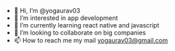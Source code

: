 - 👋 Hi, I’m @yogaurav03
- 👀 I’m interested in app development
- 🌱 I’m currently learning react native and javascript
- 💞️ I’m looking to collaborate on big companies
- 📫 How to reach me my mail yogaurav03@gmail.com

<!---
yogaurav03/yogaurav03 is a ✨ special ✨ repository because its `README.md` (this file) appears on your GitHub profile.
You can click the Preview link to take a look at your changes.
--->
